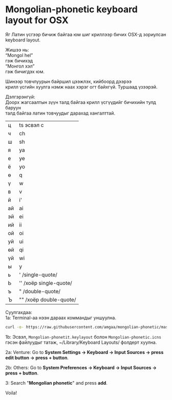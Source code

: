 Mongolian-phonetic keyboard layout for OSX
==========================================

Яг Латин үсгээр бичиж байгаа юм шиг криллээр бичих OSX-д зориулсан
keyboard layout.  

Жишээ нь:  
“Mongol hel”  
гэж бичихэд  
“Монгол хэл”  
гэж бичигдэх юм.  

Шинээр товчлуурын байршил цээжлэх, кийбоoрд дээрээ  
крилл үсгийн хуулга нэмж наах хэрэг огт байхгүй. Туршаад үзээрэй.  

Дэлгэрэнгүй:  
Доорх жагсаалтын зүүн талд байгаа крилл үсгүүдийг бичихийн тулд баруун  
талд байгаа латин товчуудыг дарахад хангалттай.  

| | |
--- | ---
ц | ts эсвэл c  
ч | ch  
ш | sh  
я | ya  
е | ye  
ё | yo  
ө | q  
ү | w  
в | v  
й | i'
ай | ai 
эй | ei 
ий | ii
ой | oi
уй | ui
өй | qi
үй | wi
ы | y  
ь | '  /single-quote/
Ь | '' /хоёр single-quote/
ъ | "  /double-quote/
Ъ | "" /хоёр double-quote/

Суулгахдаа:   
1a: Terminal-аа нээн дараах коммандыг уншуулна. 

```bash
curl -o- https://raw.githubusercontent.com/amgaa/mongolian-phonetic/master/install.sh | bash
```

1b: Эсвэл, `Mongolian-phonetit.keylayout` болон `Mongolian-phonetic.icns` гэсэн файлуудыг татаж, ~/Library/Keyboard Layouts/ фолдерт хуулна.

2a: Venture: Go to **System Settings -> Keyboard -> Input Sources -> press edit button -> press + button**.

2b: Others: Go to **System Preferences -> Keyboard -> Input Sources -> press + button**.

3: Search "**Mongolian phonetic**" and press **add**.

Voila!
